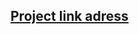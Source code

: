 ## [Project link adress](https://livedemo00.template-help.com/wt_62267_v8/prod-20823-one-service/index.html#)

